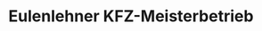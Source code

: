 ---
title: "Eulenlehner KFZ-Meisterbetrieb"
url: /olching/eulenlehner-kfz-meisterbetrieb/
shop: Autowerkstatt
---